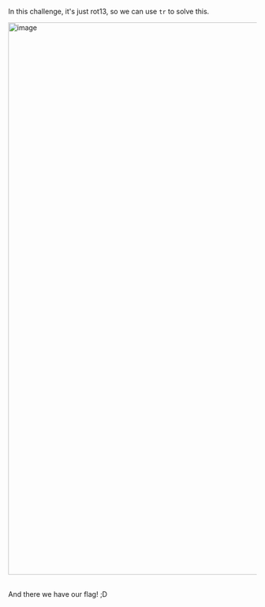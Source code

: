 In this challenge, it's just rot13, so we can use `tr` to solve this.

<img width="1121" alt="image" src="https://github.com/user-attachments/assets/478498a6-d719-4e76-b3ab-b70e77a9f663">

<br>
<br>

And there we have our flag! ;D
